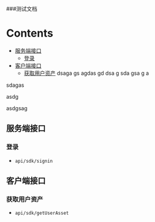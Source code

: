 ###测试文档
# Contents
- [服务端接口](##服务端接口)
    - [登录](###登录)
- [客户端接口](##客户端接口)
    - [获取用户资产](###获取用户资产)
dsaga
gs
agdas
gd
dsa
g
sda
gsa
g
a









sdagas


asdg




asdgsag


## 服务端接口
### 登录
- `api/sdk/signin`
## 客户端接口
### 获取用户资产
- `api/sdk/getUserAsset`
